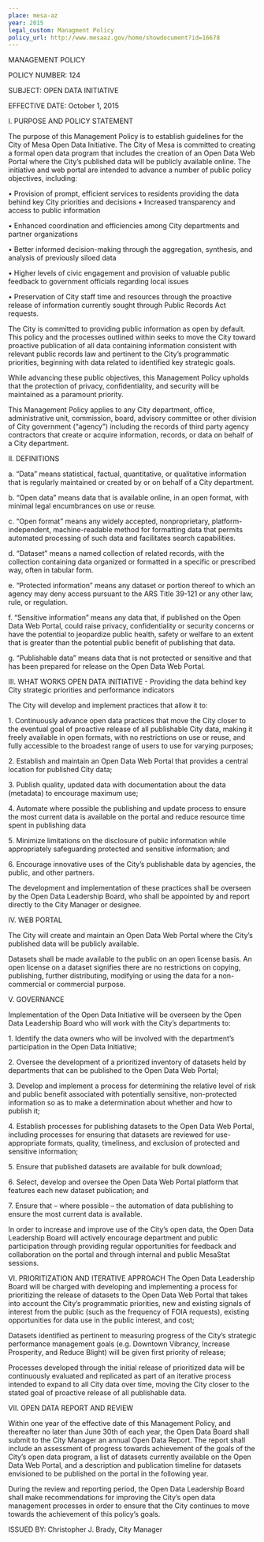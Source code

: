```yaml
---
place: mesa-az
year: 2015
legal_custom: Managment Policy
policy_url: http://www.mesaaz.gov/home/showdocument?id=16678
---
```


<p>MANAGEMENT POLICY</p> <p>POLICY NUMBER: 124</p> <p>SUBJECT: OPEN DATA INITIATIVE</p> <p>EFFECTIVE DATE: October 1, 2015</p> <p>I. PURPOSE AND POLICY STATEMENT</p> <p>The purpose of this Management Policy is to establish guidelines for the City of Mesa Open Data Initiative. The City of Mesa is committed to creating a formal open data program that includes the creation of an Open Data Web Portal where the City’s published data will be publicly available online. The initiative and web portal are intended to advance a number of public policy objectives, including:</p> <p>• Provision of prompt, efficient services to residents providing the data behind key City priorities and decisions • Increased transparency and access to public information</p> <p>• Enhanced coordination and efficiencies among City departments and partner organizations</p> <p>• Better informed decision-making through the aggregation, synthesis, and analysis of previously siloed data</p> <p>• Higher levels of civic engagement and provision of valuable public feedback to government officials regarding local issues</p> <p>• Preservation of City staff time and resources through the proactive release of information currently sought through Public Records Act requests.</p> <p>The City is committed to providing public information as open by default. This policy and the processes outlined within seeks to move the City toward proactive publication of all data containing information consistent with relevant public records law and pertinent to the City’s programmatic priorities, beginning with data related to identified key strategic goals.</p> <p>While advancing these public objectives, this Management Policy upholds that the protection of privacy, confidentiality, and security will be maintained as a paramount priority.</p> <p>This Management Policy applies to any City department, office, administrative unit, commission, board, advisory committee or other division of City government (“agency”) including the records of third party agency contractors that create or acquire information, records, or data on behalf of a City department.</p> <p>II. DEFINITIONS</p> <p>a. “Data” means statistical, factual, quantitative, or qualitative information that is regularly maintained or created by or on behalf of a City department.</p> <p>b. “Open data” means data that is available online, in an open format, with minimal legal encumbrances on use or reuse.</p> <p>c. “Open format” means any widely accepted, nonproprietary, platform-independent, machine-readable method for formatting data that permits automated processing of such data and facilitates search capabilities.</p> <p>d. “Dataset” means a named collection of related records, with the collection containing data organized or formatted in a specific or prescribed way, often in tabular form.</p> <p>e. “Protected information” means any dataset or portion thereof to which an agency may deny access pursuant to the ARS Title 39-121 or any other law, rule, or regulation.</p> <p>f. “Sensitive information” means any data that, if published on the Open Data Web Portal, could raise privacy, confidentiality or security concerns or have the potential to jeopardize public health, safety or welfare to an extent that is greater than the potential public benefit of publishing that data.</p> <p>g. “Publishable data” means data that is not protected or sensitive and that has been prepared for release on the Open Data Web Portal.</p> <p>III. WHAT WORKS OPEN DATA INITIATIVE - Providing the data behind key City strategic priorities and performance indicators</p> <p>The City will develop and implement practices that allow it to:</p> <p>1. Continuously advance open data practices that move the City closer to the eventual goal of proactive release of all publishable City data, making it freely available in open formats, with no restrictions on use or reuse, and fully accessible to the broadest range of users to use for varying purposes;</p> <p>2. Establish and maintain an Open Data Web Portal that provides a central location for published City data;</p> <p>3. Publish quality, updated data with documentation about the data (metadata) to encourage maximum use;</p> <p>4. Automate where possible the publishing and update process to ensure the most current data is available on the portal and reduce resource time spent in publishing data</p> <p>5. Minimize limitations on the disclosure of public information while appropriately safeguarding protected and sensitive information; and</p> <p>6. Encourage innovative uses of the City’s publishable data by agencies, the public, and other partners.</p> <p>The development and implementation of these practices shall be overseen by the Open Data Leadership Board, who shall be appointed by and report directly to the City Manager or designee.</p> <p>IV. WEB PORTAL</p> <p>The City will create and maintain an Open Data Web Portal where the City’s published data will be publicly available.</p> <p>Datasets shall be made available to the public on an open license basis. An open license on a dataset signifies there are no restrictions on copying, publishing, further distributing, modifying or using the data for a non-commercial or commercial purpose.</p> <p>V. GOVERNANCE</p> <p>Implementation of the Open Data Initiative will be overseen by the Open Data Leadership Board who will work with the City’s departments to:</p> <p>1. Identify the data owners who will be involved with the department’s participation in the Open Data Initiative;</p> <p>2. Oversee the development of a prioritized inventory of datasets held by departments that can be published to the Open Data Web Portal;</p> <p>3. Develop and implement a process for determining the relative level of risk and public benefit associated with potentially sensitive, non-protected information so as to make a determination about whether and how to publish it;</p> <p>4. Establish processes for publishing datasets to the Open Data Web Portal, including processes for ensuring that datasets are reviewed for use-appropriate formats, quality, timeliness, and exclusion of protected and sensitive information;</p> <p>5. Ensure that published datasets are available for bulk download;</p> <p>6. Select, develop and oversee the Open Data Web Portal platform that features each new dataset publication; and</p> <p>7. Ensure that – where possible – the automation of data publishing to ensure the most current data is available.</p> <p>In order to increase and improve use of the City’s open data, the Open Data Leadership Board will actively encourage department and public participation through providing regular opportunities for feedback and collaboration on the portal and through internal and public MesaStat sessions.</p> <p>VI. PRIORITIZATION AND ITERATIVE APPROACH The Open Data Leadership Board will be charged with developing and implementing a process for prioritizing the release of datasets to the Open Data Web Portal that takes into account the City’s programmatic priorities, new and existing signals of interest from the public (such as the frequency of FOIA requests), existing opportunities for data use in the public interest, and cost;</p> <p>Datasets identified as pertinent to measuring progress of the City’s strategic performance management goals (e.g. Downtown Vibrancy, Increase Prosperity, and Reduce Blight) will be given first priority of release;</p> <p>Processes developed through the initial release of prioritized data will be continuously evaluated and replicated as part of an iterative process intended to expand to all City data over time, moving the City closer to the stated goal of proactive release of all publishable data.</p> <p>VII. OPEN DATA REPORT AND REVIEW</p> <p>Within one year of the effective date of this Management Policy, and thereafter no later than June 30th of each year, the Open Data Board shall submit to the City Manager an annual Open Data Report. The report shall include an assessment of progress towards achievement of the goals of the City’s open data program, a list of datasets currently available on the Open Data Web Portal, and a description and publication timeline for datasets envisioned to be published on the portal in the following year.</p> <p>During the review and reporting period, the Open Data Leadership Board shall make recommendations for improving the City’s open data management processes in order to ensure that the City continues to move towards the achievement of this policy’s goals.</p> <p>ISSUED BY: Christopher J. Brady, City Manager</p> <p/>
